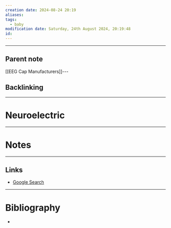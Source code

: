 ```yaml
---
creation date: 2024-08-24 20:19
aliases: 
tags:
  - baby
modification date: Saturday, 24th August 2024, 20:19:48
id:
---
```

---

## Parent note
[[EEG Cap Manufacturers]]---
## Backlinking


---
# Neuroelectric


---
# Notes


---
## Links
- [Google Search](https://www.google.com/search?q=Neuroelectric)

---
# Bibliography
+ 